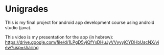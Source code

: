 # Unigrades

This is my final project for android app development course using android studio (java).

This video is my presentation for the app (in hebrew):
https://drive.google.com/file/d/1LPgD5vjQfYxDHuJyVVyvyjCYDHbUscNX/view?usp=sharing
